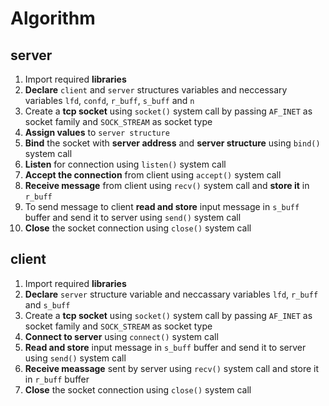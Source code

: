 
# Algorithm

## server

1. Import required **libraries**
2. **Declare** `client` and `server` structures variables and neccessary variables `lfd`, `confd`, `r_buff`, `s_buff` and `n`
3. Create a **tcp socket** using `socket()` system call by passing `AF_INET` as socket family and `SOCK_STREAM` as socket type
4. **Assign values** to `server structure`
5. **Bind** the socket with **server address** and **server structure** using `bind()` system call
6. **Listen** for connection using `listen()` system call
7. **Accept the connection** from client using `accept()` system call
8. **Receive message** from client using `recv()` system call and **store it** in `r_buff`
9. To send message to client **read and store** input message in `s_buff` buffer and send it to server using `send()` system call
10. **Close** the socket connection using `close()` system call

## client

1. Import required **libraries**
2. **Declare** `server` structure variable and neccassary variables `lfd`, `r_buff` and `s_buff`
3. Create a **tcp socket** using `socket()` system call by passing `AF_INET` as socket family and `SOCK_STREAM` as socket type
4. **Connect to server** using `connect()` system call
5. **Read and store** input message in `s_buff` buffer and send it to server using `send()` system call
6. **Receive meassage** sent by server using `recv()` system call and store it in `r_buff` buffer
7. **Close** the socket connection using `close()` system call